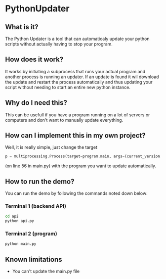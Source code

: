 # PythonUpdater

## What is it?

The Python Updater is a tool that can automaticaly update your python scripts without actually having to stop your program.

## How does it work?

It works by initiating a subprocess that runs your actual program and another process is running an updater. If an update is found it wil download the update and restart the process automatically and thus updating your script without needing to start an entire new python instance.

## Why do I need this?

This can be usefull if you have a program running on a lot of servers or computers and don't want to manually update everything.

## How can I implement this in my own project?

Well, it is really simple, just change the target

```python
p = multiprocessing.Process(target=program.main, args=(current_version,))
```

(on line 56 in main.py) with the program you want to update automatically.

## How to run the demo?

You can run the demo by following the commands noted down below:

### Terminal 1 (backend API)

```bash
cd api
python api.py
```

### Terminal 2 (program)

```bash
python main.py
```

## Known limitations

* You can't update the main.py file
